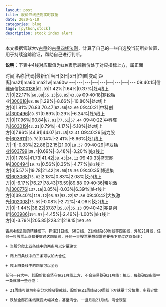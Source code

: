 ```yaml
---
layout: post
title: 股价四线法则实时数据
date: 2020-5-10
categories: blog
tags: [python,stock]
description: stock index alert
---
```



本文根据雪球大v[古泉](https://xueqiu.com/u/7148646888)的[古泉四线法则](https://xueqiu.com/7148646888/130498192)，计算了自己的一些自选股当前所处位置，用于持续追踪验证，帮助自己进行判断。

**说明**：下表中4线对应取值为`红色`表示最新价处于对应指标上方，属正面

时间|名称|代码|最新价|当日|3日|5日|位置|变动|距离|ma21|ma60|ma21w|ma60w
---|---|---|---|---|---|---|---|---
09:40:15|信维通信|[300136](https://xueqiu.com/S/SZ300136)|`62.93`|1.42%|1.64%|0.37%|处`4`线上方|0|22.17%|`60.08`|`55.13`|`50.85`|`43.09`
09:40:18|寒锐钴业|[300618](https://xueqiu.com/S/SZ300618)|`68.86`|1.29%|-8.66%|-10.80%|处`2`线上方|0|1.81%|76.83|70.47|`62.66`|`62.60`
09:40:21|中科创达|[300496](https://xueqiu.com/S/SZ300496)|`89.57`|0.89%|0.29%|-6.24%|处`3`线上方|0|17.96%|90.84|`87.91`|`77.61`|`57.44`
09:40:22|中科曙光|[603019](https://xueqiu.com/S/SH603019)|`43.21`|0.79%|-4.17%|-5.18%|处`2`线上方|0|7.96%|44.91|44.07|`41.45`|`32.41`
09:40:26|诺力股份|[603611](https://xueqiu.com/S/SH603611)|`20.78`|0.14%|-2.41%|-8.66%|处`1`线上方|-1|-0.83%|22.88|22.15|21.00|`18.37`
09:40:29|华友钴业|[603799](https://xueqiu.com/S/SH603799)|`39.4`|0.69%|-3.48%|-3.20%|处`2`线上方|0|1.78%|41.73|41.42|`38.43`|`34.12`
09:40:33|盛天网络|[300494](https://xueqiu.com/S/SZ300494)|`19.72`|0.56%|0.35%|-4.77%|处`2`线上方|0|5.57%|19.78|21.42|`19.00`|`15.56`
09:40:35|博通集成|[603068](https://xueqiu.com/S/SH603068)|`75.02`|2.18%|0.83%|2.08%|处`0`线上方|0|-6.17%|76.27|78.43|76.59|89.88
09:40:36|帝尔激光|[300776](https://xueqiu.com/S/SZ300776)|`137.16`|0.85%|-0.03%|6.39%|处`4`线上方|0|39.40%|`119.12`|`98.53`|`93.22`|`87.86`
09:40:42|大族激光|[002008](https://xueqiu.com/S/SZ002008)|`35.99`|-0.08%|-2.72%|-4.06%|处`2`线上方|0|-1.44%|38.22|37.87|`35.07`|`35.13`
09:40:42|兆易创新|[603986](https://xueqiu.com/S/SH603986)|`194.97`|-4.45%|-2.49%|-1.00%|处`1`线上方|0|-3.79%|205.85|228.21|218.15|`169.09`

```
古泉4线法则的精髓如下。抓住21日线、60日线、21周线及60周线等四条线，外加21月线，任何一只股票上涨都要穿过这四条线，任何一只股票要想爆雷也要先下穿过这四条线：

+ 当股价爬上四条线中的两条可以少量建仓

+ 爬上四条线中的三条可以加大仓位

+ 爬上四条线中的四条可以全仓

任何一只大牛，其股价都会坚守在21月线上方，不会轻易跌破21月线；相反，每跌破四条线中一条就减一些仓位：

+ 21周线可做为多空分水岭及警戒线，股价在21周线及60周线下方就要十分慎重，多看少做

+ 跌破全部四条线就要大幅减仓，甚至清仓，一旦跌破21月线，清仓观望
```